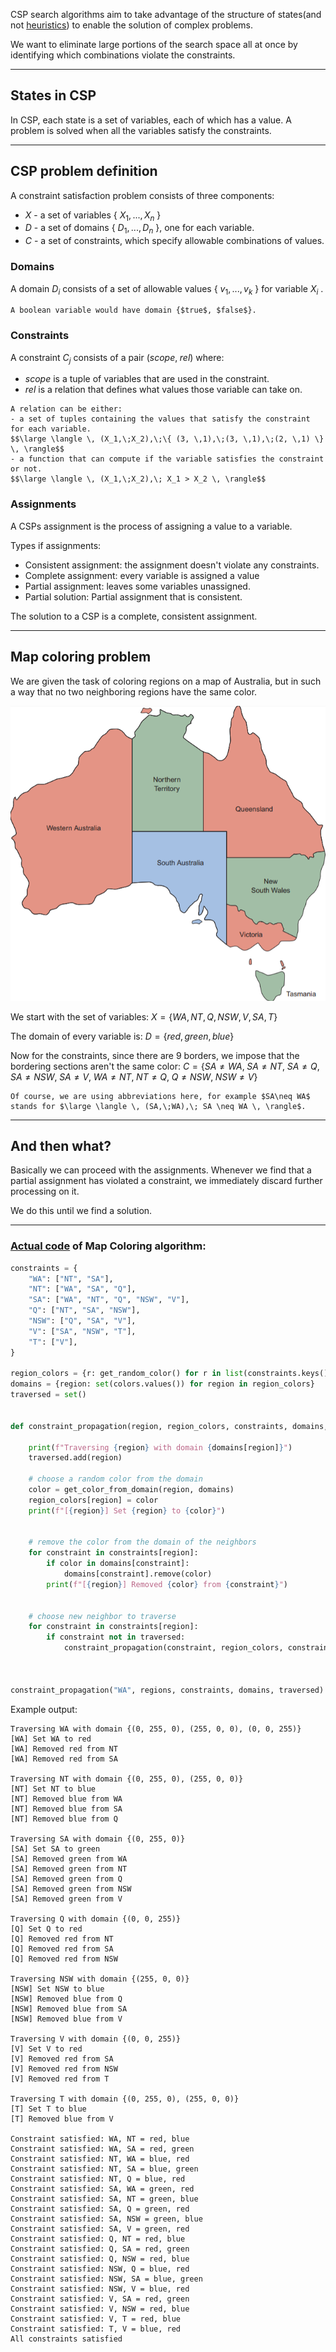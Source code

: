 CSP search algorithms aim to take advantage of the structure of states(and not [heuristics](Heuristics.md)) to enable the solution of complex problems.

We want to eliminate large portions of the search space all at once by identifying which combinations violate the constraints.

---

## States in CSP

In CSP, each state is a set of variables, each of which has a value. A problem is solved when all the variables satisfy the constraints.

---

## CSP problem definition

A constraint satisfaction problem consists of three components:
- $X$ - a set of variables { ${X_1,...,X_n}$ }
- $D$ - a set of domains { ${D_1,...,D_n}$ }, one for each variable.
- $C$ - a set of constraints, which specify allowable combinations of values.


### Domains

A domain $D_i$ consists of a set of allowable values { ${v_1,...,v_k}$ } for variable $X_i$ .

```ad-example
A boolean variable would have domain {$true$, $false$}.
```


###  Constraints

A constraint $C_j$ consists of a pair $(scope, \;rel)$ where:
- $scope$ is a tuple of variables that are used in the constraint.
- $rel$ is a relation that defines what values those variable can take on.

```ad-example
A relation can be either:
- a set of tuples containing the values that satisfy the constraint for each variable.
$$\large \langle \, (X_1,\;X_2),\;\{ (3, \,1),\;(3, \,1),\;(2, \,1) \} \, \rangle$$
- a function that can compute if the variable satisfies the constraint or not.
$$\large \langle \, (X_1,\;X_2),\; X_1 > X_2 \, \rangle$$
```


### Assignments

A CSPs assignment is the process of assigning a value to a variable.

Types if assignments:
- Consistent assignment: the assignment doesn't violate any constraints.
- Complete assignment: every variable is assigned a value
- Partial assignment: leaves some variables unassigned.
- Partial solution: Partial assignment that is consistent.

The solution to a CSP is a complete, consistent assignment.

---

## Map coloring problem

We are given the task of coloring regions on a map of Australia, but in such a way that no two neighboring regions have the same color.

![](../z_images/Pasted%20image%2020230416193009.png)

We start with the set of variables:
$X = \{WA,NT,Q,NSW,V,SA,T\}$

The domain of every variable is:
$D = \{red,green,blue\}$

Now for the constraints, since there are 9 borders, we impose that the bordering sections aren't the same color:
$C = \{SA\neq WA,\; SA \neq NT,\; SA\neq Q,\; SA \neq NSW,\; SA \neq V,\; WA \neq NT,\; NT \neq Q,\; Q \neq NSW,\; NSW \neq V\}$ 

```ad-note
Of course, we are using abbreviations here, for example $SA\neq WA$ stands for $\large \langle \, (SA,\;WA),\; SA \neq WA \, \rangle$.
```

---

## And then what?

Basically we can proceed with the assignments.
Whenever we find that a partial assignment has violated a constraint, we immediately discard further processing on it.

We do this until we find a solution.

---

### [Actual code](https://github.com/xFrah/CSP-UNI) of Map Coloring algorithm:

```python
constraints = {
    "WA": ["NT", "SA"],
    "NT": ["WA", "SA", "Q"],
    "SA": ["WA", "NT", "Q", "NSW", "V"],
    "Q": ["NT", "SA", "NSW"],
    "NSW": ["Q", "SA", "V"],
    "V": ["SA", "NSW", "T"],
    "T": ["V"],
}

region_colors = {r: get_random_color() for r in list(constraints.keys())}
domains = {region: set(colors.values()) for region in region_colors}
traversed = set()


def constraint_propagation(region, region_colors, constraints, domains, traversed):

    print(f"Traversing {region} with domain {domains[region]}")
    traversed.add(region)

    # choose a random color from the domain
    color = get_color_from_domain(region, domains)
    region_colors[region] = color
    print(f"[{region}] Set {region} to {color}")


    # remove the color from the domain of the neighbors
    for constraint in constraints[region]:
        if color in domains[constraint]:
            domains[constraint].remove(color)
        print(f"[{region}] Removed {color} from {constraint}")

  
    # choose new neighbor to traverse
    for constraint in constraints[region]:
        if constraint not in traversed:
            constraint_propagation(constraint, region_colors, constraints, domains, traversed)



constraint_propagation("WA", regions, constraints, domains, traversed)
```

Example output:

```
Traversing WA with domain {(0, 255, 0), (255, 0, 0), (0, 0, 255)}
[WA] Set WA to red
[WA] Removed red from NT
[WA] Removed red from SA

Traversing NT with domain {(0, 255, 0), (255, 0, 0)}
[NT] Set NT to blue
[NT] Removed blue from WA
[NT] Removed blue from SA
[NT] Removed blue from Q

Traversing SA with domain {(0, 255, 0)}
[SA] Set SA to green
[SA] Removed green from WA
[SA] Removed green from NT
[SA] Removed green from Q
[SA] Removed green from NSW
[SA] Removed green from V

Traversing Q with domain {(0, 0, 255)}
[Q] Set Q to red
[Q] Removed red from NT
[Q] Removed red from SA
[Q] Removed red from NSW

Traversing NSW with domain {(255, 0, 0)}
[NSW] Set NSW to blue
[NSW] Removed blue from Q
[NSW] Removed blue from SA
[NSW] Removed blue from V

Traversing V with domain {(0, 0, 255)}
[V] Set V to red
[V] Removed red from SA
[V] Removed red from NSW
[V] Removed red from T

Traversing T with domain {(0, 255, 0), (255, 0, 0)}
[T] Set T to blue
[T] Removed blue from V

Constraint satisfied: WA, NT = red, blue
Constraint satisfied: WA, SA = red, green
Constraint satisfied: NT, WA = blue, red
Constraint satisfied: NT, SA = blue, green
Constraint satisfied: NT, Q = blue, red
Constraint satisfied: SA, WA = green, red
Constraint satisfied: SA, NT = green, blue
Constraint satisfied: SA, Q = green, red
Constraint satisfied: SA, NSW = green, blue
Constraint satisfied: SA, V = green, red
Constraint satisfied: Q, NT = red, blue
Constraint satisfied: Q, SA = red, green
Constraint satisfied: Q, NSW = red, blue
Constraint satisfied: NSW, Q = blue, red
Constraint satisfied: NSW, SA = blue, green
Constraint satisfied: NSW, V = blue, red
Constraint satisfied: V, SA = red, green
Constraint satisfied: V, NSW = red, blue
Constraint satisfied: V, T = red, blue 
Constraint satisfied: T, V = blue, red 
All constraints satisfied
```